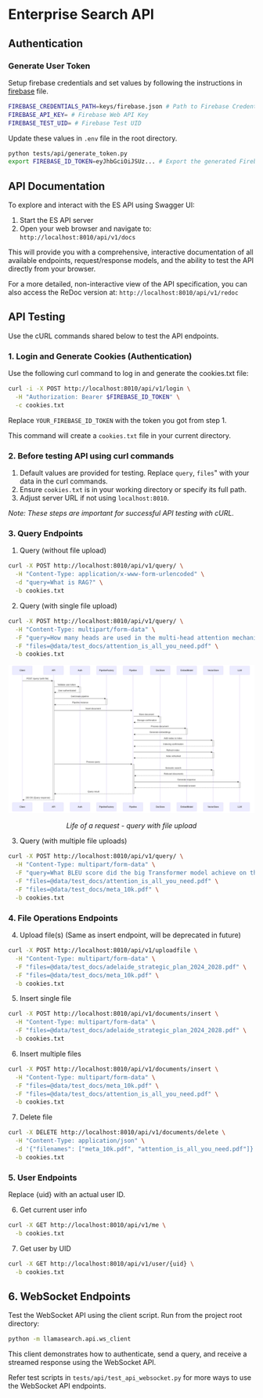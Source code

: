 # Enterprise Search API

## Authentication

### Generate User Token

Setup firebase credentials and set values by following the instructions in [firebase](docs/firebase.md) file.

```bash
FIREBASE_CREDENTIALS_PATH=keys/firebase.json # Path to Firebase Credentials file
FIREBASE_API_KEY= # Firebase Web API Key
FIREBASE_TEST_UID= # Firebase Test UID
```

Update these values in `.env` file in the root directory.

```bash
python tests/api/generate_token.py
export FIREBASE_ID_TOKEN=eyJhbGciOiJSUz... # Export the generated Firebase ID token to this variable for convenience to use in curl commands
```

## API Documentation

To explore and interact with the ES API using Swagger UI:

1. Start the ES API server
2. Open your web browser and navigate to:
   `http://localhost:8010/api/v1/docs`

This will provide you with a comprehensive, interactive documentation of all available endpoints, request/response models, and the ability to test the API directly from your browser.

For a more detailed, non-interactive view of the API specification, you can also access the ReDoc version at:
`http://localhost:8010/api/v1/redoc`

## API Testing

Use the cURL commands shared below to test the API endpoints.

### 1. Login and Generate Cookies (Authentication)
Use the following curl command to log in and generate the cookies.txt file:

```bash
curl -i -X POST http://localhost:8010/api/v1/login \
  -H "Authorization: Bearer $FIREBASE_ID_TOKEN" \
  -c cookies.txt
```

Replace `YOUR_FIREBASE_ID_TOKEN` with the token you got from step 1.

This command will create a `cookies.txt` file in your current directory.

### 2. Before testing API using curl commands
1. Default values are provided for testing. Replace `query`, `files`" with your data in the curl commands.
2. Ensure `cookies.txt` is in your working directory or specify its full path.
3. Adjust server URL if not using `localhost:8010`.

*Note: These steps are important for successful API testing with cURL.*

### 3. Query Endpoints

1. Query (without file upload)
```bash
curl -X POST http://localhost:8010/api/v1/query/ \
  -H "Content-Type: application/x-www-form-urlencoded" \
  -d "query=What is RAG?" \
  -b cookies.txt
```

2. Query (with single file upload)
```bash
curl -X POST http://localhost:8010/api/v1/query/ \
  -H "Content-Type: multipart/form-data" \
  -F "query=How many heads are used in the multi-head attention mechanism of the base Transformer model?" \
  -F "files=@data/test_docs/attention_is_all_you_need.pdf" \
  -b cookies.txt
```

<div align="center">
  <img src="../assets/life-of-a-request.png" alt="Life of a Query Request (with file upload)" width="800" />
  <p>
    <em>Life of a request - query with file upload</em>
  </p>
</div>

3. Query (with multiple file uploads)
```bash
curl -X POST http://localhost:8010/api/v1/query/ \
  -H "Content-Type: multipart/form-data" \
  -F "query=What BLEU score did the big Transformer model achieve on the WMT 2014 English-to-German translation task?" \
  -F "files=@data/test_docs/attention_is_all_you_need.pdf" \
  -F "files=@data/test_docs/meta_10k.pdf" \
  -b cookies.txt
```

### 4. File Operations Endpoints

4. Upload file(s) (Same as insert endpoint, will be deprecated in future)
```bash
curl -X POST http://localhost:8010/api/v1/uploadfile \
  -H "Content-Type: multipart/form-data" \
  -F "files=@data/test_docs/adelaide_strategic_plan_2024_2028.pdf" \
  -F "files=@data/test_docs/meta_10k.pdf" \
  -b cookies.txt
```

5. Insert single file
```bash
curl -X POST http://localhost:8010/api/v1/documents/insert \
  -H "Content-Type: multipart/form-data" \
  -F "files=@data/test_docs/adelaide_strategic_plan_2024_2028.pdf" \
  -b cookies.txt
```

6. Insert multiple files
```bash
curl -X POST http://localhost:8010/api/v1/documents/insert \
  -H "Content-Type: multipart/form-data" \
  -F "files=@data/test_docs/meta_10k.pdf" \
  -F "files=@data/test_docs/attention_is_all_you_need.pdf" \
  -b cookies.txt
```

7. Delete file
```bash
curl -X DELETE http://localhost:8010/api/v1/documents/delete \
  -H "Content-Type: application/json" \
  -d '{"filenames": ["meta_10k.pdf", "attention_is_all_you_need.pdf"]}' \
  -b cookies.txt
```

### 5. User Endpoints

Replace {uid} with an actual user ID.

6. Get current user info
```bash
curl -X GET http://localhost:8010/api/v1/me \
  -b cookies.txt
```

7. Get user by UID
```bash
curl -X GET http://localhost:8010/api/v1/user/{uid} \
  -b cookies.txt
```

## 6. WebSocket Endpoints

Test the WebSocket API using the client script. Run from the project root directory:

```bash
python -m llamasearch.api.ws_client
```

This client demonstrates how to authenticate, send a query, and receive a streamed response using the WebSocket API.

Refer test scripts in `tests/api/test_api_websocket.py` for more ways to use the WebSocket API endpoints.
